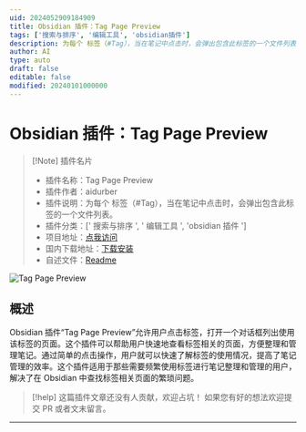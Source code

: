 ```yaml
---
uid: 2024052909184909
title: Obsidian 插件：Tag Page Preview
tags: ['搜索与排序', '编辑工具', 'obsidian插件']
description: 为每个 标签（#Tag），当在笔记中点击时，会弹出包含此标签的一个文件列表。
author: AI
type: auto
draft: false
editable: false
modified: 20240101000000
---
```


# Obsidian 插件：Tag Page Preview

> [!Note] 插件名片
> - 插件名称：Tag Page Preview
> - 插件作者：aidurber
> - 插件说明：为每个 标签（#Tag），当在笔记中点击时，会弹出包含此标签的一个文件列表。
> - 插件分类：[' 搜索与排序 ', ' 编辑工具 ', 'obsidian 插件 ']
> - 项目地址：[点我访问](https://github.com/aidurber/tag-page-preview)
> - 国内下载地址：[下载安装](https://pkmer.cn/products/plugin/pluginMarket/?tag-page-preview)
> - 自述文件：[Readme](https://ghproxy.net/https://raw.githubusercontent.com/Aidurber/tag-page-preview/master/README.md)

![Tag Page Preview](https://cdn.pkmer.cn/covers/tag-page-preview.PNG!pkmer)

## 概述

Obsidian 插件“Tag Page Preview”允许用户点击标签，打开一个对话框列出使用该标签的页面。这个插件可以帮助用户快速地查看标签相关的页面，方便整理和管理笔记。通过简单的点击操作，用户就可以快速了解标签的使用情况，提高了笔记管理的效率。这个插件适用于那些需要频繁使用标签进行笔记整理和管理的用户，解决了在 Obsidian 中查找标签相关页面的繁琐问题。

> [!help]
> 这篇插件文章还没有人贡献，欢迎占坑！
> 如果您有好的想法欢迎提交 PR 或者文末留言。

---



